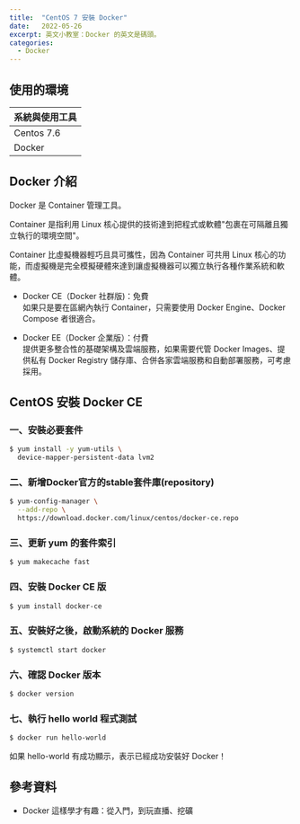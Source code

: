 ```yaml
---
title:  "CentOS 7 安裝 Docker"
date:   2022-05-26
excerpt: 英文小教室：Docker 的英文是碼頭。
categories:
  - Docker
---
```


## 使用的環境

| 系統與使用工具 | 
| ----- |  
| Centos 7.6 | 
| Docker | 


## Docker 介紹

Docker 是 Container 管理工具。    

Container 是指利用 Linux 核心提供的技術達到把程式或軟體"包裹在可隔離且獨立執行的環境空間"。  

Container 比虛擬機器輕巧且具可攜性，因為 Container 可共用 Linux 核心的功能，而虛擬機是完全模擬硬體來達到讓虛擬機器可以獨立執行各種作業系統和軟體。  

- Docker CE（Docker 社群版)：免費  
如果只是要在區網內執行 Container，只需要使用 Docker Engine、Docker Compose 者很適合。  

- Docker EE（Docker 企業版）：付費  
提供更多整合性的基礎架構及雲端服務，如果需要代管 Docker Images、提供私有 Docker Registry 儲存庫、合併各家雲端服務和自動部署服務，可考慮採用。  


## CentOS 安裝 Docker CE
### 一、安裝必要套件
```bash
$ yum install -y yum-utils \
  device-mapper-persistent-data lvm2
```

### 二、新增Docker官方的stable套件庫(repository)
```bash
$ yum-config-manager \
  --add-repo \
  https://download.docker.com/linux/centos/docker-ce.repo
```

### 三、更新 yum 的套件索引
```bash
$ yum makecache fast
```

### 四、安裝 Docker CE 版
```bash
$ yum install docker-ce
```

### 五、安裝好之後，啟動系統的 Docker 服務
```bash
$ systemctl start docker
```

### 六、確認 Docker 版本
```bash
$ docker version
```

### 七、執行 hello world 程式測試
```bash
$ docker run hello-world
```

如果 hello-world 有成功顯示，表示已經成功安裝好 Docker！  

## 參考資料
- Docker 這樣學才有趣：從入門，到玩直播、挖礦